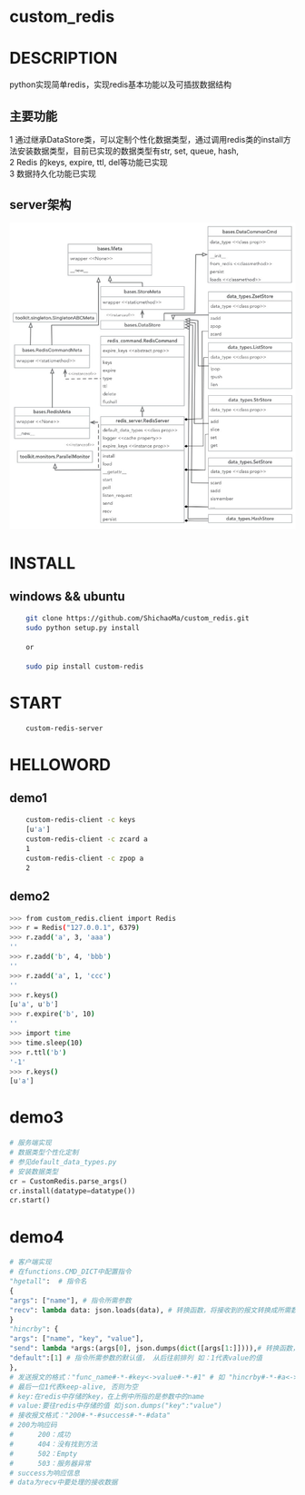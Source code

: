 # custom_redis

# DESCRIPTION
python实现简单redis，实现redis基本功能以及可插拔数据结构<br>
## 主要功能<br/>
1 通过继承DataStore类，可以定制个性化数据类型，通过调用redis类的install方法安装数据类型，目前已实现的数据类型有str, set, queue, hash, <br/>
2 Redis 的keys, expire, ttl, del等功能已实现<br/>
3 数据持久化功能已实现<br/>

## server架构
![](https://github.com/ShichaoMa/custom_redis/blob/master/redis-server.jpg)

# INSTALL
## windows && ubuntu
```bash
    git clone https://github.com/ShichaoMa/custom_redis.git
    sudo python setup.py install

    or

    sudo pip install custom-redis
```
# START
```bash
    custom-redis-server
```
# HELLOWORD
## demo1
```bash
    custom-redis-client -c keys
    [u'a']
    custom-redis-client -c zcard a
    1
    custom-redis-client -c zpop a
    2
```
## demo2
```bash
>>> from custom_redis.client import Redis
>>> r = Redis("127.0.0.1", 6379)
>>> r.zadd('a', 3, 'aaa')
''
>>> r.zadd('b', 4, 'bbb')
''
>>> r.zadd('a', 1, 'ccc')
''
>>> r.keys()
[u'a', u'b']
>>> r.expire('b', 10)
''
>>> import time
>>> time.sleep(10)
>>> r.ttl('b')
'-1'
>>> r.keys()
[u'a']
```
# demo3
```python
# 服务端实现
# 数据类型个性化定制
# 参见default_data_types.py
# 安装数据类型
cr = CustomRedis.parse_args()
cr.install(datatype=datatype())
cr.start()
```
# demo4
```python
# 客户端实现
# 在functions.CMD_DICT中配置指令
"hgetall":  # 指令名
{
"args": ["name"], # 指令所需参数
"recv": lambda data: json.loads(data), # 转换函数，将接收到的报文转换成所需数据类型，若是简单字符串则无需提供
}
"hincrby": {
"args": ["name", "key", "value"],
"send": lambda *args:(args[0], json.dumps(dict([args[1:]]))),# 转换函数，返回key 和value组成的元组
"default":[1] # 指令所需参数的默认值， 从后往前排列 如：1代表value的值
},
# 发送报文的格式："func_name#-*-#key<->value#-*-#1" # 如 "hincrby#-*-#a<->{'b':1}#-*-#1"
# 最后一位1代表keep-alive, 否则为空
# key:在redis中存储的key，在上例中所指的是参数中的name
# value:要往redis中存储的值 如json.dumps("key":"value")
# 接收报文格式："200#-*-#success#-*-#data"
# 200为响应码
#      200：成功
#      404：没有找到方法
#      502：Empty
#      503：服务器异常
# success为响应信息
# data为recv中要处理的接收数据
```
